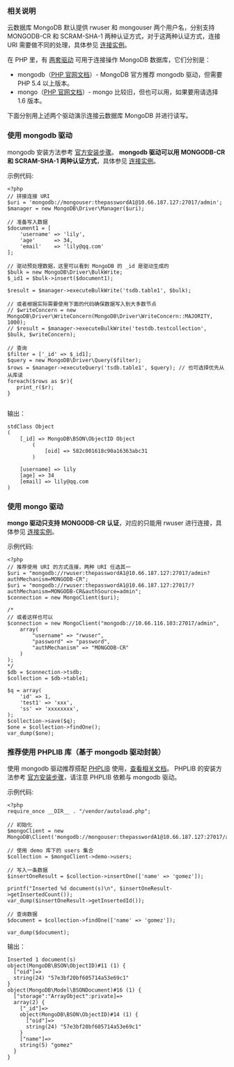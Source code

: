 ### 相关说明
云数据库 MongoDB 默认提供 rwuser 和 mongouser 两个用户名，分别支持 MONGODB-CR 和 SCRAM-SHA-1 两种认证方式，对于这两种认证方式，连接 URI 需要做不同的处理，具体参见 [连接实例](https://intl.cloud.tencent.com/document/product/240/7092)。

在 PHP 里，有 [两套驱动](https://docs.mongodb.com/ecosystem/drivers/php/) 可用于连接操作 MongoDB 数据库，它们分别是：
- mongodb（[PHP 官网文档](http://php.net/manual/en/set.mongodb.php)）- MongoDB 官方推荐 mongodb 驱动，但需要 PHP 5.4 以上版本。
- mongo（[PHP 官网文档](http://php.net/manual/en/book.mongo.php)）- mongo 比较旧，但也可以用，如果要用请选择 1.6 版本。

下面分别用上述两个驱动演示连接云数据库 MongoDB 并进行读写。

### 使用 mongodb 驱动
mongodb 安装方法参考 [官方安装步骤](http://php.net/manual/zh/mongodb.installation.php)。
**mongodb 驱动可以用 MONGODB-CR 和 SCRAM-SHA-1 两种认证方式**，具体参见 [连接实例](https://intl.cloud.tencent.com/document/product/240/3563)。

示例代码:
```
<?php
// 拼接连接 URI
$uri = 'mongodb://mongouser:thepasswordA1@10.66.187.127:27017/admin';
$manager = new MongoDB\Driver\Manager($uri);

// 准备写入数据
$document1 = [
    'username' => 'lily',
    'age'      => 34,
    'email'    => 'lily@qq.com'
];

// 驱动预处理数据，这里可以看到 MongoDB 的 _id 是驱动生成的
$bulk = new MongoDB\Driver\BulkWrite;
$_id1 = $bulk->insert($document1);

$result = $manager->executeBulkWrite('tsdb.table1', $bulk);

// 或者根据实际需要使用下面的代码确保数据写入到大多数节点
// $writeConcern = new MongoDB\Driver\WriteConcern(MongoDB\Driver\WriteConcern::MAJORITY, 1000);
// $result = $manager->executeBulkWrite('testdb.testcollection', $bulk, $writeConcern);

// 查询
$filter = ['_id' => $_id1];
$query = new MongoDB\Driver\Query($filter);
$rows = $manager->executeQuery('tsdb.table1', $query); // 也可选择优先从从库读
foreach($rows as $r){
   print_r($r);
}


```
输出：
```
stdClass Object
(
    [_id] => MongoDB\BSON\ObjectID Object
        (
            [oid] => 582c001618c90a16363abc31
        )

    [username] => lily
    [age] => 34
    [email] => lily@qq.com
)
```


### 使用 mongo 驱动
**mongo 驱动只支持 MONGODB-CR 认证**，对应的只能用 rwuser 进行连接，具体参见 [连接实例](https://intl.cloud.tencent.com/document/product/240/7092)。

示例代码:

```
<?php
// 推荐使用 URI 的方式连接，两种 URI 任选其一
$uri = "mongodb://rwuser:thepasswordA1@10.66.187.127:27017/admin?authMechanism=MONGODB-CR";
$uri = "mongodb://rwuser:thepasswordA1@10.66.187.127:27017/?authMechanism=MONGODB-CR&authSource=admin";
$connection = new MongoClient($uri);

/*
// 或者这样也可以
$connection = new MongoClient("mongodb://10.66.116.103:27017/admin",
    array(
        "username" => "rwuser",
        "password" => "password",
        "authMechanism" => "MONGODB-CR"
    )
);
*/
$db = $connection->tsdb;
$collection = $db->table1;

$q = array(
    'id' => 1,
    'test1' => 'xxx',
    'ss' => 'xxxxxxxx',
);
$collection->save($q);
$one = $collection->findOne();
var_dump($one);
```

### 推荐使用 PHPLIB 库（基于 mongodb 驱动封装）
使用 mongodb 驱动推荐搭配 [PHPLIB](http://php.net/manual/zh/mongodb.tutorial.library.php) 使用，[查看相关文档](http://mongodb.github.io/mongo-php-library/tutorial/crud/)。
PHPLIB 的安装方法参考 [官方安装步骤](http://mongodb.github.io/mongo-php-library/getting-started/)，请注意 PHPLIB 依赖与 mongodb 驱动。

示例代码:
```
<?php
require_once __DIR__ . "/vendor/autoload.php";

// 初始化
$mongoClient = new MongoDB\Client('mongodb://mongouser:thepasswordA1@10.66.187.127:27017/admin');

// 使用 demo 库下的 users 集合
$collection = $mongoClient->demo->users;

// 写入一条数据
$insertOneResult = $collection->insertOne(['name' => 'gomez']);

printf("Inserted %d document(s)\n", $insertOneResult->getInsertedCount());
var_dump($insertOneResult->getInsertedId());

// 查询数据
$document = $collection->findOne(['name' => 'gomez']);

var_dump($document);

```
输出：
```
Inserted 1 document(s)
object(MongoDB\BSON\ObjectID)#11 (1) {
  ["oid"]=>
  string(24) "57e3bf20bf605714a53e69c1"
}
object(MongoDB\Model\BSONDocument)#16 (1) {
  ["storage":"ArrayObject":private]=>
  array(2) {
    ["_id"]=>
    object(MongoDB\BSON\ObjectID)#14 (1) {
      ["oid"]=>
      string(24) "57e3bf20bf605714a53e69c1"
    }
    ["name"]=>
    string(5) "gomez"
  }
}

```
